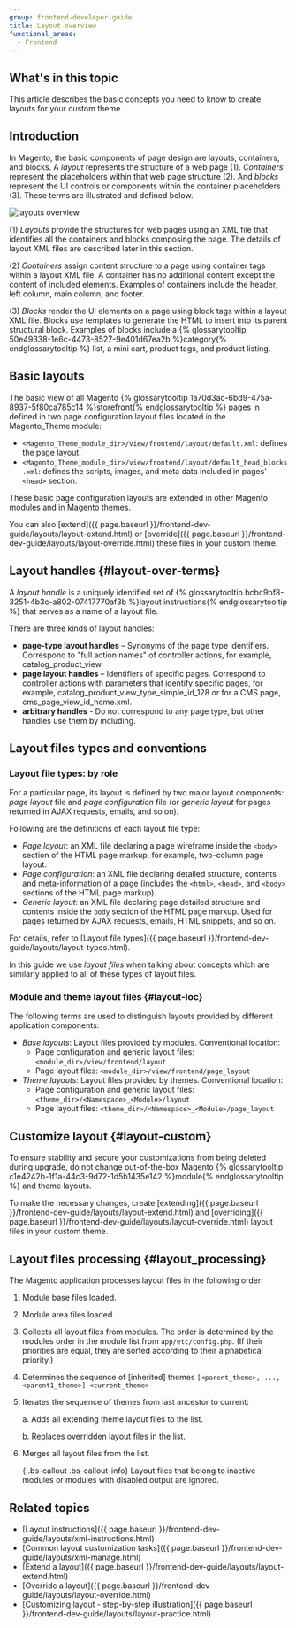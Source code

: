 ```yaml
---
group: frontend-developer-guide
title: Layout overview
functional_areas:
  - Frontend
---
```

## What's in this topic

This article describes the basic concepts you need to know to create layouts for your custom theme.

## Introduction

In Magento, the basic components of page design are layouts, containers, and blocks. A *layout* represents the structure of a web page (1). *Containers* represent the placeholders within that web page structure (2). And *blocks* represent the UI controls or components within the container placeholders (3). These terms are illustrated and defined below.

![layouts overview]

(1) *Layouts* provide the structures for web pages using an XML file that identifies all the containers and blocks composing the page. The details of layout XML files are described later in this section.

(2) *Containers* assign content structure to a page using container tags within a layout XML file. A container has no additional content except the content of included elements. Examples of containers include the header, left column, main column, and footer.

(3) *Blocks* render the UI elements on a page using block tags within a layout XML file. Blocks use templates to generate the HTML to insert into its parent structural block. Examples of blocks include a {% glossarytooltip 50e49338-1e6c-4473-8527-9e401d67ea2b %}category{% endglossarytooltip %} list, a mini cart, product tags, and product listing.

## Basic layouts 

The basic view of all Magento {% glossarytooltip 1a70d3ac-6bd9-475a-8937-5f80ca785c14 %}storefront{% endglossarytooltip %} pages in defined in two page configuration layout files located in the Magento_Theme module: 

* `<Magento_Theme_module_dir>/view/frontend/layout/default.xml`: defines the page layout. 
* `<Magento_Theme_module_dir>/view/frontend/layout/default_head_blocks.xml`: defines the scripts, images, and meta data included in pages' `<head>` section. 

These basic page configuration layouts are extended in other Magento modules and in Magento themes.

You can also [extend]({{ page.baseurl }}/frontend-dev-guide/layouts/layout-extend.html) or [override]({{ page.baseurl }}/frontend-dev-guide/layouts/layout-override.html) these files in your custom theme. 

## Layout handles {#layout-over-terms}

A *layout handle* is a uniquely identified set of {% glossarytooltip bcbc9bf8-3251-4b3c-a802-07417770af3b %}layout instructions{% endglossarytooltip %} that serves as a name of a layout file.

There are three kinds of layout handles:

- **page-type layout handles** – Synonyms of the page type identifiers. Correspond to "full action names" of controller actions, for example, catalog_product_view.
- **page layout handles** – Identifiers of specific pages. Correspond to controller actions with parameters that identify specific pages, for example, catalog_product_view_type_simple_id_128 or for a CMS page, cms_page_view_id_home.xml.
- **arbitrary handles** - Do not correspond to any page type, but other handles use them by including.

## Layout files types and conventions

### Layout file types: by role

For a particular page, its layout is defined by two major layout components: *page layout* file and *page configuration* file (or *generic layout* for pages returned in AJAX requests, emails, and so on).

Following are the definitions of each layout file type:

* *Page layout*: an XML file declaring a page wireframe inside the `<body>` section of the HTML page markup, for example, two-column page layout. 
* *Page configuration*: an XML file declaring detailed structure, contents and meta-information of a page (includes the `<html>`, `<head>`, and `<body>` sections of the HTML page markup).
* *Generic layout*: an XML file declaring page detailed structure and contents inside the `body` section of the HTML page markup. Used for pages returned by AJAX requests, emails, HTML snippets, and so on.

For details, refer to [Layout file types]({{ page.baseurl }}/frontend-dev-guide/layouts/layout-types.html).

In this guide we use *layout files* when talking about concepts which are similarly applied to all of these types of layout files.

### Module and theme layout files {#layout-loc}

The following terms are used to distinguish layouts provided by different application components:

* *Base layouts*: Layout files provided by modules. Conventional location: 
	* Page configuration and generic layout files: `<module_dir>/view/frontend/layout`
	* Page layout files: `<module_dir>/view/frontend/page_layout`
* *Theme layouts*: Layout files provided by themes. Conventional location:
	* Page configuration and generic layout files: `<theme_dir>/<Namespace>_<Module>/layout`
	* Page layout files: `<theme_dir>/<Namespace>_<Module>/page_layout`

## Customize layout {#layout-custom}

To ensure stability and secure your customizations from being deleted during upgrade, do not change out-of-the-box Magento {% glossarytooltip c1e4242b-1f1a-44c3-9d72-1d5b1435e142 %}module{% endglossarytooltip %} and theme layouts.

To make the necessary changes, create [extending]({{ page.baseurl }}/frontend-dev-guide/layouts/layout-extend.html) and [overriding]({{ page.baseurl }}/frontend-dev-guide/layouts/layout-override.html) layout files in your custom theme. 

## Layout files processing {#layout_processing}

The Magento application processes layout files in the following order:

1.	Module base files loaded.
2.	Module area files loaded.
3.	Collects all layout files from modules. The order is determined by the modules order in the module list from `app/etc/config.php`. (If their priorities are equal, they are sorted according to their alphabetical priority.)
4.	Determines the sequence of [inherited] themes `[<parent_theme>, ..., <parent1_theme>] <current_theme>`
5.	Iterates the sequence of themes from last ancestor to current:

	a.	Adds all extending theme layout files to the list.

	b.	Replaces overridden layout files in the list.

6.	Merges all layout files from the list.

    {:.bs-callout .bs-callout-info}
    Layout files that belong to inactive modules or modules with disabled output are ignored.

## Related topics

*	[Layout instructions]({{ page.baseurl }}/frontend-dev-guide/layouts/xml-instructions.html)
*	[Common layout customization tasks]({{ page.baseurl }}/frontend-dev-guide/layouts/xml-manage.html)
*	[Extend a layout]({{ page.baseurl }}/frontend-dev-guide/layouts/layout-extend.html)
*	[Override a layout]({{ page.baseurl }}/frontend-dev-guide/layouts/layout-override.html)
*	[Customizing layout - step-by-step illustration]({{ page.baseurl }}/frontend-dev-guide/layouts/layout-practice.html)


[layouts overview]: {{site.baseurl}}/common/images/layouts_block_containers_defn21.png
